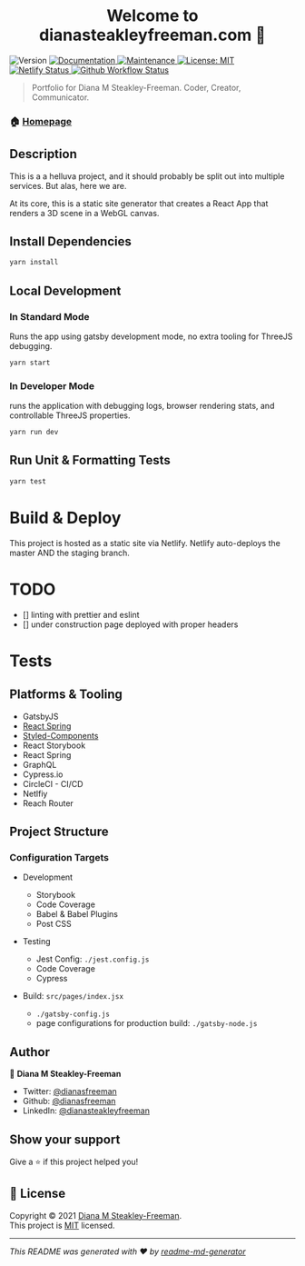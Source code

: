 <h1 align="center">Welcome to dianasteakleyfreeman.com 👋</h1>
<p>
  <img alt="Version" src="https://img.shields.io/badge/version-2.1.0-blue.svg?cacheSeconds=2592000" />
  <a href="https://github.com/dianasfreeman/dianasteakelyfreeman.com#readme" target="_blank">
    <img alt="Documentation" src="https://img.shields.io/badge/documentation-yes-brightgreen.svg" />
  </a>
  <a href="https://github.com/dianasfreeman/dianasteakelyfreeman.com/graphs/commit-activity" target="_blank">
    <img alt="Maintenance" src="https://img.shields.io/badge/Maintained%3F-yes-green.svg" />
  </a>
  <a href="https://github.com/dianasfreeman/dianasteakelyfreeman.com/blob/master/LICENSE" target="_blank">
    <img alt="License: MIT" src="https://img.shields.io/github/license/dianasfreeman/dianasteakleyfreeman.com" />
  </a>
  <a href="https://api.netlify.com/api/v1/badges/7b5f4c1a-c979-4652-aacf-05076bfa2989/deploy-status" target="_blank">
    <img alt="Netlify Status" src="https://api.netlify.com/api/v1/badges/7b5f4c1a-c979-4652-aacf-05076bfa2989/deploy-status" />
  </a>
  <a href="https://github.com/dianafreeman/dianasteakleyfreeman.com/workflows/Node.js+CI/badge.svg" target="_blank">
    <img alt="Github Workflow Status" src="https://github.com/dianafreeman/dianasteakleyfreeman.com/workflows/Node.js+CI/badge.svg" />
  </a>

</p>

> Portfolio for Diana M Steakley-Freeman. Coder, Creator, Communicator.

### 🏠 [Homepage](https://dianasteakleyfreeman.com)

## Description

This is a a helluva project, and it should probably be split out into multiple services. But alas, here we are.

At its core, this is a static site generator that creates a React App that renders a 3D scene in a WebGL canvas.

## Install Dependencies

```sh
yarn install
```

## Local Development

### In Standard Mode

Runs the app using gatsby development mode, no extra tooling for ThreeJS debugging.

```sh
yarn start
```

### In Developer Mode

runs the application with debugging logs, browser rendering stats, and controllable ThreeJS properties.

```sh
yarn run dev
```

## Run Unit & Formatting Tests

```sh
yarn test
```

# Build & Deploy

This project is hosted as a static site via Netlify. Netlify auto-deploys the master AND the staging branch.

# TODO

- [] linting with prettier and eslint
- [] under construction page deployed with proper headers

# Tests

## Platforms & Tooling

- GatsbyJS
- [React Spring](https://github.com/drcmda/react-spring)
- [Styled-Components](https://www.styled-components.com/)
- React Storybook
- React Spring
- GraphQL
- Cypress.io
- CircleCI - CI/CD
- Netlfiy
- Reach Router

## Project Structure

### Configuration Targets

- Development

  - Storybook
  - Code Coverage
  - Babel & Babel Plugins
  - Post CSS

- Testing

  - Jest Config: `./jest.config.js`
  - Code Coverage
  - Cypress

- Build: `src/pages/index.jsx`
  - `./gatsby-config.js`
  - page configurations for production build:
    `./gatsby-node.js`

## Author

👤 **Diana M Steakley-Freeman**

- Twitter: [@dianasfreeman](https://twitter.com/dianasfreeman)
- Github: [@dianasfreeman](https://github.com/dianasfreeman)
- LinkedIn: [@dianasteakleyfreeman](https://linkedin.com/in/dianasteakleyfreeman)

## Show your support

Give a ⭐️ if this project helped you!

## 📝 License

Copyright © 2021 [Diana M Steakley-Freeman](https://github.com/dianasfreeman).<br />
This project is [MIT](https://github.com/dianasfreeman/dianasteakelyfreeman.com/blob/master/LICENSE) licensed.

---

_This README was generated with ❤️ by [readme-md-generator](https://github.com/kefranabg/readme-md-generator)_

